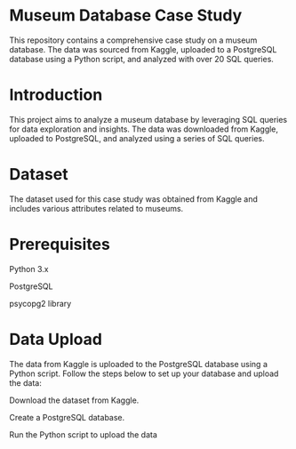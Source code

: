 # Museum Database Case Study

This repository contains a comprehensive case study on a museum database. The data was sourced from Kaggle, uploaded to a PostgreSQL database using a Python script, and analyzed with over 20 SQL queries.
# Introduction
This project aims to analyze a museum database by leveraging SQL queries for data exploration and insights. The data was downloaded from Kaggle, uploaded to PostgreSQL, and analyzed using a series of SQL queries.

# Dataset
The dataset used for this case study was obtained from Kaggle and includes various attributes related to museums.


# Prerequisites
Python 3.x

PostgreSQL

psycopg2 library

# Data Upload
The data from Kaggle is uploaded to the PostgreSQL database using a Python script. Follow the steps below to set up your database and upload the data:

Download the dataset from Kaggle.

Create a PostgreSQL database.

Run the Python script to upload the data
